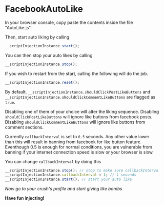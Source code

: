 # FacebookAutoLike

In your browser console, copy paste the contents inside the file "AutoLike.js".

Then, start auto liking by calling 
```js
__scriptInjectionInstance.start();
```

You can then stop your auto likes by calling
```js
__scriptInjectionInstance.stop();
```

If you wish to restart from the start, calling the following will do the job.
```js
__scriptInjectionInstance.reset();
```

By default, `__scriptInjectionInstance.shouldClickPostLikeButtons` and `__scriptInjectionInstance.shouldClickCommentLikeButtons` are flagged as `true`.

Disabling one of them of your choice will alter the liking sequence.
Disabling `shouldClickPostLikeButtons` will ignore like buttons from facebook posts.
Disabling `shouldClickCommentLikeButtons` will ignore like buttons from comment sections.

Currently `callbackInterval` is set to `0.5` seconds. Any other value lower than this will result in banning from facebook for like button feature. Eventhough 0.5 is enough for normal conditions, you are vulnerable from banning if your internet connection speed is slow or your browser is slow.

You can change `callbackInterval` by doing this
```js
__scriptInjectionInstance.stop(); // stop to make sure callbackInterval will be used in next start
__scriptInjectionInstance.callbackInterval = 1; // 1 seconds
__scriptInjectionInstance.start(); // start your auto like
```

*Now go to your crush's profile and start giving like bombs*

**Have fun injecting!**
